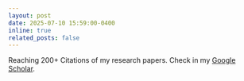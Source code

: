 ```yaml
---
layout: post
date: 2025-07-10 15:59:00-0400
inline: true
related_posts: false
---
```


Reaching 200+ Citations of my research papers. Check in my [Google Scholar](https://scholar.google.com/citations?user=x1ueJ5UAAAAJ&hl=en&oi=ao).
